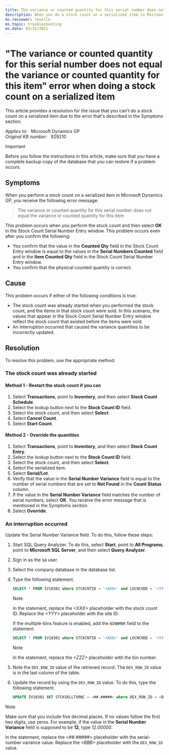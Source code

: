 ```yaml
---
title: The variance or counted quantity for this serial number does not equal the variance or counted quantity for this item error when doing stock count on serialized item 
description: When you do a stock count on a serialized item in Microsoft Dynamics GP, you receive an error that states the variance or counted quantity for this serial number does not equal the variance or counted quantity for this item. Provides a resolution.
ms.reviewer: lmuelle
ms.topic: troubleshooting
ms.date: 03/31/2021
---
```

# "The variance or counted quantity for this serial number does not equal the variance or counted quantity for this item" error when doing a stock count on a serialized item

This article provides a resolution for the issue that you can't do a stock count on a serialized item due to the error that's described in the Symptoms section.

_Applies to:_ &nbsp; Microsoft Dynamics GP  
_Original KB number:_ &nbsp; 929210

> [!IMPORTANT]
> Before you follow the instructions in this article, make sure that you have a complete backup copy of the database that you can restore if a problem occurs.

## Symptoms

When you perform a stock count on a serialized item in Microsoft Dynamics GP, you receive the following error message:

> The variance or counted quantity for this serial number does not equal the variance or counted quantity for this item

This problem occurs when you perform the stock count and then select **OK** in the Stock Count Serial Number Entry window. This problem occurs even after you confirm the following:

- You confirm that the value in the **Counted Qty** field in the Stock Count Entry window is equal to the values in the **Serial Numbers Counted** field and in the **Item Counted Qty** field in the Stock Count Serial Number Entry window.
- You confirm that the physical counted quantity is correct.

## Cause

This problem occurs if either of the following conditions is true:

- The stock count was already started when you performed the stock count, and the items in that stock count were sold. In this scenario, the values that appear in the Stock Count Serial Number Entry window reflect the stock count that existed before the items were sold.
- An interruption occurred that caused the variance quantities to be incorrectly updated.

## Resolution

To resolve this problem, use the appropriate method:

### The stock count was already started  

#### Method 1 - Restart the stock count if you can

1. Select **Transactions**, point to **Inventory**, and then select **Stock Count Schedule**.
2. Select the lookup button next to the **Stock Count ID** field.
3. Select the stock count, and then select **Select**.
4. Select **Cancel Count**.
5. Select **Start Count**.

#### Method 2 - Override the quantities

1. Select **Transactions**, point to **Inventory**, and then select **Stock Count Entry**.
2. Select the lookup button next to the **Stock Count ID** field.
3. Select the stock count, and then select **Select**.
4. Select the serialized item.
5. Select **Serial/Lot**.
6. Verify that the value in the **Serial Number Variance** field is equal to the number of serial numbers that are set to **Not Found** in the **Count Status** column.
7. If the value in the **Serial Number Variance** field matches the number of serial numbers, select **OK**. You receive the error message that is mentioned in the Symptoms section.
8. Select **Override**.

### An interruption occurred  

Update the Serial Number Variance field. To do this, follow these steps:

1. Start SQL Query Analyzer. To do this, select **Start**, point to **All Programs**, point to **Microsoft SQL Server**, and then select **Query Analyzer**.
2. Sign in as the sa user.
3. Select the company database in the database list.
4. Type the following statement.

   ```sql
   SELECT * FROM IV10301 where STCKCNTID = '<XXX>' and LOCNCODE = '<YYY>'
   ```

   > [!NOTE]
   > In the statement, replace the *\<XXX>* placeholder with the stock count ID. Replace the *\<YYY>* placeholder with the site ID.

   If the multiple-bins feature is enabled, add the `BINNMBR` field to the statement.

   ```sql
   SELECT * FROM IV10301 where STCKCNTID = '<XXX>' and LOCNCODE = '<YYY>' and BINNMBR = '<ZZZ>'
   ```

   > [!NOTE]
   > In the statement, replace the *\<ZZZ>* placeholder with the bin number.

5. Note the `DEX_ROW_ID` value of the retrieved record. The `DEX_ROW_ID` value is in the last column of the table.
6. Update the record by using the `DEX_ROW_ID` value. To do this, type the following statement.

   ```sql
   UPDATE IV10301 SET STCKSRLLTVRNC = <##.#####> where DEX_ROW_ID = <BBB>
   ```

> [!NOTE]
> Make sure that you include five decimal places. If no values follow the first two digits, use zeros. For example, if the value in the **Serial Number Variance** field is supposed to be **12**, type *12.00000*.
>
> In the statement, replace the *<##.#####>* placeholder with the serial-number variance value. Replace the *\<BBB>* placeholder with the `DEX_ROW_ID` value.
